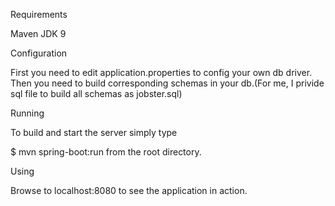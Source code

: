 Requirements

Maven
JDK 9

Configuration

First you need to edit application.properties to config your own db driver.
Then you need to build corresponding schemas in your db.(For me, I privide sql file to build all schemas as jobster.sql)

Running

To build and start the server simply type

$ mvn spring-boot:run
from the root directory.

Using

Browse to localhost:8080 to see the application in action.
